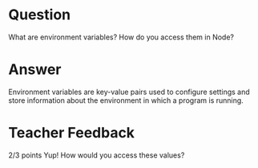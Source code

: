 # Question

What are environment variables? How do you access them in Node?

# Answer
Environment variables are key-value pairs used to configure settings and store information about the environment in which a program is running. 
# Teacher Feedback

2/3 points
Yup! How would you access these values? 